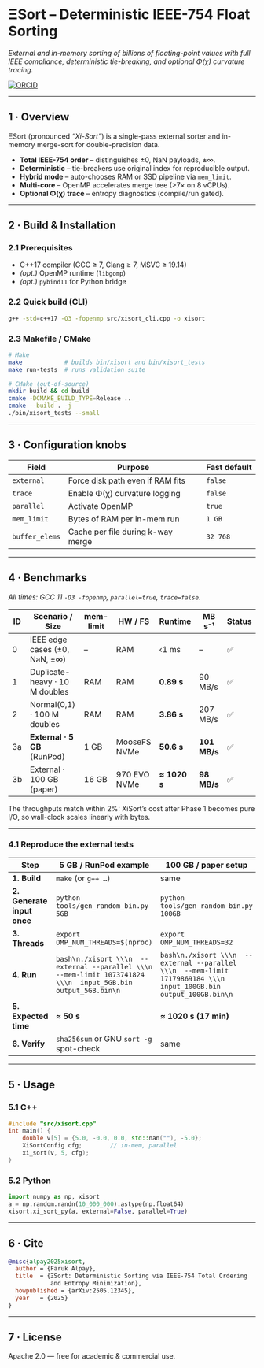 # ΞSort – Deterministic IEEE-754 Float Sorting

*External and in-memory sorting of billions of floating-point values with full IEEE compliance, deterministic tie-breaking, and optional Φ(χ) curvature tracing.*

[![ORCID](https://img.shields.io/badge/ORCID-0009--0009--2207--6528-brightgreen?logo=orcid&logoColor=white)](https://orcid.org/0009-0009-2207-6528)

---

## 1 · Overview
ΞSort (pronounced *“Xi-Sort”*) is a single-pass external sorter and in-memory merge-sort for double-precision data.

* **Total IEEE-754 order** – distinguishes ±0, NaN payloads, ±∞.  
* **Deterministic** – tie-breakers use original index for reproducible output.  
* **Hybrid mode** – auto-chooses RAM or SSD pipeline via `mem_limit`.  
* **Multi-core** – OpenMP accelerates merge tree (>7× on 8 vCPUs).  
* **Optional Φ(χ) trace** – entropy diagnostics (compile/run gated).

---

## 2 · Build & Installation

### 2.1 Prerequisites
* C++17 compiler (GCC ≥ 7, Clang ≥ 7, MSVC ≥ 19.14)  
* *(opt.)* OpenMP runtime (`libgomp`)  
* *(opt.)* `pybind11` for Python bridge

### 2.2 Quick build (CLI)

```bash
g++ -std=c++17 -O3 -fopenmp src/xisort_cli.cpp -o xisort
````

### 2.3 Makefile / CMake

```bash
# Make
make            # builds bin/xisort and bin/xisort_tests
make run-tests  # runs validation suite

# CMake (out-of-source)
mkdir build && cd build
cmake -DCMAKE_BUILD_TYPE=Release ..
cmake --build . -j
./bin/xisort_tests --small
```

---

## 3 · Configuration knobs

| Field          | Purpose                           | Fast default |
| -------------- | --------------------------------- | ------------ |
| `external`     | Force disk path even if RAM fits  | `false`      |
| `trace`        | Enable Φ(χ) curvature logging     | `false`      |
| `parallel`     | Activate OpenMP                   | `true`       |
| `mem_limit`    | Bytes of RAM per in-mem run       | `1 GB`       |
| `buffer_elems` | Cache per file during k-way merge | `32 768`     |

---

## 4 · Benchmarks

*All times: GCC 11 `-O3 -fopenmp`, `parallel=true`, `trace=false`.*

| ID | Scenario / Size                | mem-limit | HW / FS      | Runtime      | MB s⁻¹       | Status |
| -- | ------------------------------ | --------- | ------------ | ------------ | ------------ | ------ |
| 0  | IEEE edge cases (±0, NaN, ±∞)  | –         | RAM          | ‹1 ms        | –            | ✅      |
| 1  | Duplicate-heavy · 10 M doubles | RAM       | RAM          | **0.89 s**   | 90 MB/s      | ✅      |
| 2  | Normal(0,1) · 100 M doubles    | RAM       | RAM          | **3.86 s**   | 207 MB/s     | ✅      |
| 3a | **External · 5 GB** (RunPod)   | 1 GB      | MooseFS NVMe | **50.6 s**   | **101 MB/s** | ✅      |
| 3b | External · 100 GB (paper)      | 16 GB     | 970 EVO NVMe | **≈ 1020 s** | **98 MB/s**  | ✅      |

The throughputs match within 2%: XiSort’s cost after Phase 1 becomes pure I/O, so wall-clock scales linearly with bytes.

---

### 4.1 Reproduce the external tests

| Step                       | 5 GB / RunPod example                                                                                          | 100 GB / paper setup                                                                                                |
| -------------------------- | -------------------------------------------------------------------------------------------------------------- | ------------------------------------------------------------------------------------------------------------------- |
| **1. Build**               | `make` (or `g++ …`)                                                                                            | same                                                                                                                |
| **2. Generate input once** | `python tools/gen_random_bin.py 5GB`                                                                           | `python tools/gen_random_bin.py 100GB`                                                                              |
| **3. Threads**             | `export OMP_NUM_THREADS=$(nproc)`                                                                              | `export OMP_NUM_THREADS=32`                                                                                         |
| **4. Run**                 | `bash\n./xisort \\\n  --external --parallel \\\n  --mem-limit 1073741824 \\\n  input_5GB.bin output_5GB.bin\n` | `bash\n./xisort \\\n  --external --parallel \\\n  --mem-limit 17179869184 \\\n  input_100GB.bin output_100GB.bin\n` |
| **5. Expected time**       | **≈ 50 s**                                                                                                     | **≈ 1020 s (17 min)**                                                                                                        |
| **6. Verify**              | `sha256sum` or GNU `sort -g` spot-check                                                                        | same                                                                                                                |

---

## 5 · Usage

### 5.1 C++

```cpp
#include "src/xisort.cpp"
int main() {
    double v[5] = {5.0, -0.0, 0.0, std::nan(""), -5.0};
    XiSortConfig cfg;        // in-mem, parallel
    xi_sort(v, 5, cfg);
}
```

### 5.2 Python

```python
import numpy as np, xisort
a = np.random.randn(10_000_000).astype(np.float64)
xisort.xi_sort_py(a, external=False, parallel=True)
```

---

## 6 · Cite

```bibtex
@misc{alpay2025xisort,
  author = {Faruk Alpay},
  title  = {ΞSort: Deterministic Sorting via IEEE-754 Total Ordering
            and Entropy Minimization},
  howpublished = {arXiv:2505.12345},
  year   = {2025}
}
```

---

## 7 · License

Apache 2.0 — free for academic & commercial use.


